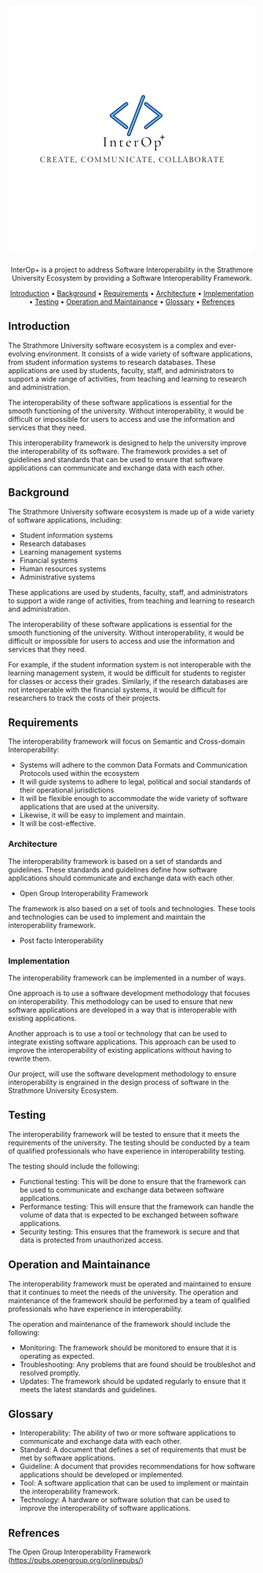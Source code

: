 <!-- markdownlint-configure-file {
  "MD013": {
    "code_blocks": false,
    "tables": false
  },
  "MD033": false,
  "MD041": false
} -->

<div align="center">

# <img src="img/InterOp+ Logo.png" />

InterOp+ is a project to address Software Interoperability in the Strathmore University Ecosystem by providing a Software Interoperability Framework.

[Introduction](#introduction) •
[Background](#background) •
[Requirements](#requirements) •
[Architecture](#architecture) •
[Implementation](#implementation) •
[Testing](#testing) •
[Operation and Maintainance](#operation-and-maintainance) •
[Glossary](#glossary) •
[Refrences](#refrences)

</div>

## Introduction

The Strathmore University software ecosystem is a complex and ever-evolving environment. It consists of a wide variety of software applications, from student information systems to research databases. These applications are used by students, faculty, staff, and administrators to support a wide range of activities, from teaching and learning to research and administration.

The interoperability of these software applications is essential for the smooth functioning of the university. Without interoperability, it would be difficult or impossible for users to access and use the information and services that they need.

This interoperability framework is designed to help the university improve the interoperability of its software. The framework provides a set of guidelines and standards that can be used to ensure that software applications can communicate and exchange data with each other.

## Background

The Strathmore University software ecosystem is made up of a wide variety of software applications, including:
- Student information systems
- Research databases
- Learning management systems
- Financial systems
- Human resources systems
- Administrative systems

These applications are used by students, faculty, staff, and administrators to support a wide range of activities, from teaching and learning to research and administration.

The interoperability of these software applications is essential for the smooth functioning of the university. Without interoperability, it would be difficult or impossible for users to access and use the information and services that they need.

For example, if the student information system is not interoperable with the learning management system, it would be difficult for students to register for classes or access their grades. Similarly, if the research databases are not interoperable with the financial systems, it would be difficult for researchers to track the costs of their projects.


## Requirements

The interoperability framework will focus on Semantic and Cross-domain Interoperability:
- Systems will adhere to the common Data Formats and Communication Protocols used within the ecosystem
- It will guide systems to adhere to legal, political and social standards of their operational jurisdictions
- It will be flexible enough to accommodate the wide variety of software applications that are used at the university.
- Likewise, it will be easy to implement and maintain.
- It will be cost-effective.

### Architecture

The interoperability framework is based on a set of standards and guidelines. These standards and guidelines define how software applications should communicate and exchange data with each other.
- Open Group Interoperability Framework

The framework is also based on a set of tools and technologies. These tools and technologies can be used to implement and maintain the interoperability framework.
- Post facto Interoperability

### Implementation

The interoperability framework can be implemented in a number of ways.

One approach is to use a software development methodology that focuses on interoperability. This methodology can be used to ensure that new software applications are developed in a way that is interoperable with existing applications.

Another approach is to use a tool or technology that can be used to integrate existing software applications. This approach can be used to improve the interoperability of existing applications without having to rewrite them.

Our project, will use the software development methodology to ensure interoperability is engrained in the design process of software in the Strathmore University Ecosystem.

## Testing

The interoperability framework will be tested to ensure that it meets the requirements of the university. The testing should be conducted by a team of qualified professionals who have experience in interoperability testing.

The testing should include the following:

- Functional testing: This will be done to ensure that the framework can be used to communicate and exchange data between software applications.
- Performance testing: This will ensure that the framework can handle the volume of data that is expected to be exchanged between software applications.
- Security testing: This ensures that the framework is secure and that data is protected from unauthorized access.

## Operation and Maintainance

The interoperability framework must be operated and maintained to ensure that it continues to meet the needs of the university. The operation and maintenance of the framework should be performed by a team of qualified professionals who have experience in interoperability.

The operation and maintenance of the framework should include the following:
- Monitoring: The framework should be monitored to ensure that it is operating as expected.
- Troubleshooting: Any problems that are found should be troubleshot and resolved promptly.
- Updates: The framework should be updated regularly to ensure that it meets the latest standards and guidelines.

## Glossary

- Interoperability: The ability of two or more software applications to communicate and exchange data with each other.
- Standard: A document that defines a set of requirements that must be met by software applications.
- Guideline: A document that provides recommendations for how software applications should be developed or implemented.
- Tool: A software application that can be used to implement or maintain the interoperability framework.
- Technology: A hardware or software solution that can be used to improve the interoperability of software applications.

## Refrences

The Open Group Interoperability Framework (https://pubs.opengroup.org/onlinepubs/)
